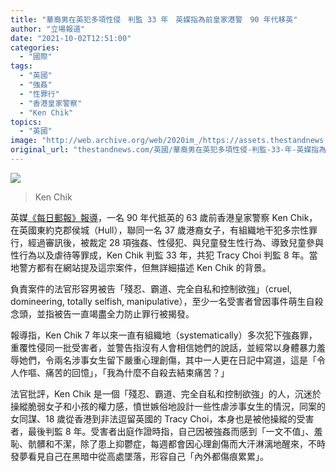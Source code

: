 ```yaml
---
title: "華裔男在英犯多項性侵　判監 33 年　英媒指為前皇家港警　90 年代移英"
author: "立場報道"
date: "2021-10-02T12:51:00"
categories:
  - "國際"
tags:
  - "英國"
  - "強姦"
  - "性罪行"
  - "香港皇家警察"
  - "Ken Chik"
topics:
  - "英國"
image: "http://web.archive.org/web/2020im_/https://assets.thestandnews.com/media/photos/Layer_1_copy_mWkvrpY.png"
original_url: "thestandnews.com/英國/華裔男在英犯多項性侵-判監-33-年-英媒指為前皇家港警-90-年代移英"
---
```

![](http://web.archive.org/web/2020im_/https://assets.thestandnews.com/media/photos/Layer_1_copy_mWkvrpY.png)
> Ken Chik

英媒[《每日郵報》報導](http://web.archive.org/web/20211118193143/https://www.dailymail.co.uk/news/article-10045345/Ex-police-officer-jailed-guilty-28-sexual-offences-campaign-rape.html)，一名 90 年代抵英的 63 歲前香港皇家警察 Ken Chik，在英國東約克郡侯城（Hull），聯同一名 37 歲港裔女子，有組織地干犯多宗性罪行，經過審訊後，被裁定 28 項強姦、性侵犯、與兒童發生性行為、導致兒童參與性行為以及虐待等罪成，Ken Chik 判監 33 年，共犯 Tracy Choi 判監 8 年。當地警方都有在網站提及這宗案件，但無詳細描述 Ken Chik 的背景。

負責案件的法官形容男被告「殘忍、霸道、完全自私和控制欲強」（cruel, domineering, totally selfish, manipulative），至少一名受害者曾因事件萌生自殺念頭，並指被告一直竭盡全力防止罪行被揭發。

報導指，Ken Chik 7 年以來一直有組織地（systematically）多次犯下強姦罪，重覆性侵同一批受害者，並警告指沒有人會相信她們的說話，並經常以身體暴力羞辱她們，令兩名涉事女生留下嚴重心理創傷，其中一人更在日記中寫道，這是「令人作嘔、痛苦的回憶」，「我為什麼不自殺去結束痛苦？」

法官批評，Ken Chik 是一個「殘忍、霸道、完全自私和控制欲強」的人，沉迷於操縱脆弱女子和小孩的權力感，憤世嫉俗地設計一些性虐涉事女生的情況，同案的女同謀、18 歲從香港到非法逗留英國的 Tracy Choi，本身也是被他操縱的受害者，最後判監 8 年。受害者出庭作證時指，自己因被強姦而感到「一文不值」、羞恥、骯髒和不潔，除了患上抑鬱症，每週都會因心理創傷而大汗淋漓地醒來，不時發夢看見自己在黑暗中從高處墜落，形容自己「內外都傷痕累累」。